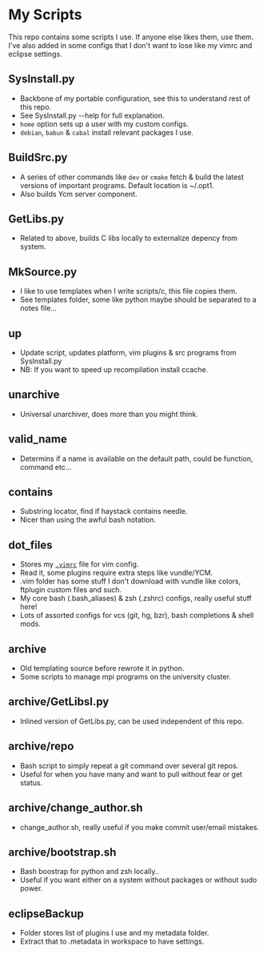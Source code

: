 My Scripts
==========

This repo contains some scripts I use.
If anyone else likes them, use them.
I've also added in some configs that I don't want to lose like my vimrc and eclipse settings.

SysInstall.py
-------------
* Backbone of my portable configuration, see this to understand rest of this repo.
* See SysInstall.py --help for full explanation.
* `home` option sets up a user with my custom configs.
* `debian`, `babun` & `cabal` install relevant packages I use.

BuildSrc.py
-------------
* A series of other commands like `dev` or `cmake` fetch & build
  the latest versions of important programs. Default location is ~/.opt1.
* Also builds Ycm server component.

GetLibs.py
----------
* Related to above, builds C libs locally to externalize depency from system.

MkSource.py
-----------
* I like to use templates when I write scripts/c, this file copies them.
* See templates folder, some like python maybe should be separated to a notes file...

up
--
* Update script, updates platform, vim plugins & src programs from SysInstall.py
* NB: If you want to speed up recompilation install ccache.

unarchive
---------
* Universal unarchiver, does more than you might think.

valid_name
----------
* Determins if a name is available on the default path, could be function, command etc...

contains
--------
* Substring locator, find if haystack contains needle.
* Nicer than using the awful bash notation.

dot_files
-------------------
* Stores my [`.vimrc`](https://github.com/starcraftman/.my_scripts/blob/master/dot_files/.vimrc) file for vim config.
* Read it, some plugins require extra steps like vundle/YCM.
* .vim folder has some stuff I don't download with vundle like colors, ftplugin custom files and such.
* My core bash (.bash_aliases) & zsh (.zshrc) configs, really useful stuff here!
* Lots of assorted configs for vcs (git, hg, bzr), bash completions & shell mods.

archive
-------
* Old templating source before rewrote it in python.
* Some scripts to manage mpi programs on the university cluster.

archive/GetLibsI.py
-------------------
* Inlined version of GetLibs.py, can be used independent of this repo.

archive/repo
------------
* Bash script to simply repeat a git command over several git repos.
* Useful for when you have many and want to pull without fear or get status.

archive/change_author.sh
------------------------
* change_author.sh, really useful if you make commit user/email mistakes.

archive/bootstrap.sh
------------------------
* Bash boostrap for python and zsh locally..
* Useful if you want either on a system without packages or without sudo power.

eclipseBackup
--------------
* Folder stores list of plugins I use and my metadata folder.
* Extract that to .metadata in workspace to have settings.

